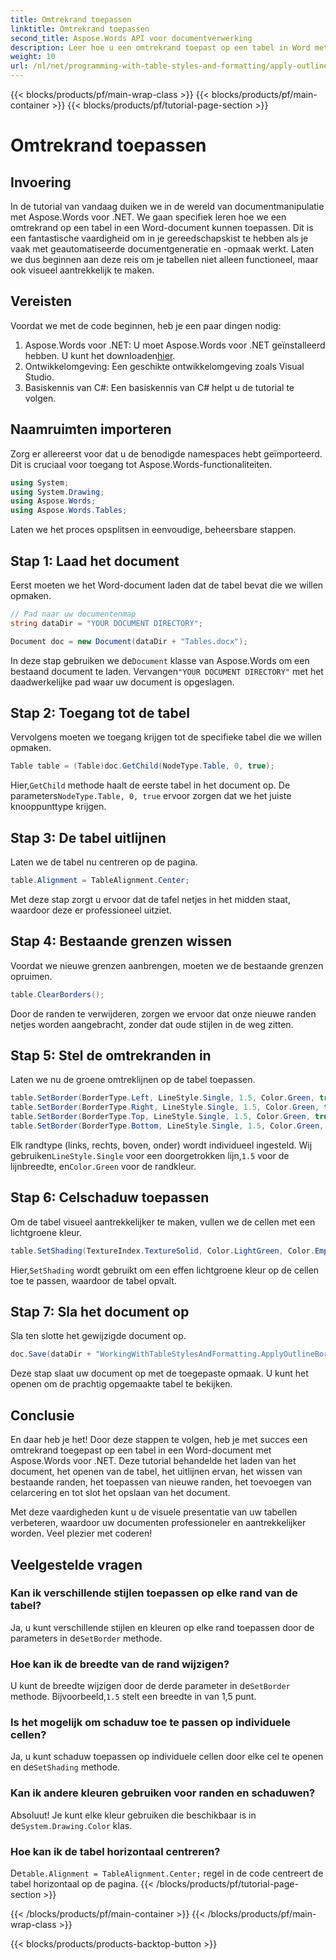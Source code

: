 ```yaml
---
title: Omtrekrand toepassen
linktitle: Omtrekrand toepassen
second_title: Aspose.Words API voor documentverwerking
description: Leer hoe u een omtrekrand toepast op een tabel in Word met Aspose.Words voor .NET. Volg onze stapsgewijze handleiding voor perfecte tabelopmaak.
weight: 10
url: /nl/net/programming-with-table-styles-and-formatting/apply-outline-border/
---
```


{{< blocks/products/pf/main-wrap-class >}}
{{< blocks/products/pf/main-container >}}
{{< blocks/products/pf/tutorial-page-section >}}

# Omtrekrand toepassen

## Invoering

In de tutorial van vandaag duiken we in de wereld van documentmanipulatie met Aspose.Words voor .NET. We gaan specifiek leren hoe we een omtrekrand op een tabel in een Word-document kunnen toepassen. Dit is een fantastische vaardigheid om in je gereedschapskist te hebben als je vaak met geautomatiseerde documentgeneratie en -opmaak werkt. Laten we dus beginnen aan deze reis om je tabellen niet alleen functioneel, maar ook visueel aantrekkelijk te maken.

## Vereisten

Voordat we met de code beginnen, heb je een paar dingen nodig:

1.  Aspose.Words voor .NET: U moet Aspose.Words voor .NET geïnstalleerd hebben. U kunt het downloaden[hier](https://releases.aspose.com/words/net/).
2. Ontwikkelomgeving: Een geschikte ontwikkelomgeving zoals Visual Studio.
3. Basiskennis van C#: Een basiskennis van C# helpt u de tutorial te volgen.

## Naamruimten importeren

Zorg er allereerst voor dat u de benodigde namespaces hebt geïmporteerd. Dit is cruciaal voor toegang tot Aspose.Words-functionaliteiten.

```csharp
using System;
using System.Drawing;
using Aspose.Words;
using Aspose.Words.Tables;
```

Laten we het proces opsplitsen in eenvoudige, beheersbare stappen.

## Stap 1: Laad het document

Eerst moeten we het Word-document laden dat de tabel bevat die we willen opmaken.

```csharp
// Pad naar uw documentenmap
string dataDir = "YOUR DOCUMENT DIRECTORY";

Document doc = new Document(dataDir + "Tables.docx");
```

 In deze stap gebruiken we de`Document` klasse van Aspose.Words om een bestaand document te laden. Vervangen`"YOUR DOCUMENT DIRECTORY"` met het daadwerkelijke pad waar uw document is opgeslagen.

## Stap 2: Toegang tot de tabel

Vervolgens moeten we toegang krijgen tot de specifieke tabel die we willen opmaken. 

```csharp
Table table = (Table)doc.GetChild(NodeType.Table, 0, true);
```

 Hier,`GetChild` methode haalt de eerste tabel in het document op. De parameters`NodeType.Table, 0, true` ervoor zorgen dat we het juiste knooppunttype krijgen.

## Stap 3: De tabel uitlijnen

Laten we de tabel nu centreren op de pagina.

```csharp
table.Alignment = TableAlignment.Center;
```

Met deze stap zorgt u ervoor dat de tafel netjes in het midden staat, waardoor deze er professioneel uitziet.

## Stap 4: Bestaande grenzen wissen

Voordat we nieuwe grenzen aanbrengen, moeten we de bestaande grenzen opruimen.

```csharp
table.ClearBorders();
```

Door de randen te verwijderen, zorgen we ervoor dat onze nieuwe randen netjes worden aangebracht, zonder dat oude stijlen in de weg zitten.

## Stap 5: Stel de omtrekranden in

Laten we nu de groene omtreklijnen op de tabel toepassen.

```csharp
table.SetBorder(BorderType.Left, LineStyle.Single, 1.5, Color.Green, true);
table.SetBorder(BorderType.Right, LineStyle.Single, 1.5, Color.Green, true);
table.SetBorder(BorderType.Top, LineStyle.Single, 1.5, Color.Green, true);
table.SetBorder(BorderType.Bottom, LineStyle.Single, 1.5, Color.Green, true);
```

 Elk randtype (links, rechts, boven, onder) wordt individueel ingesteld. Wij gebruiken`LineStyle.Single` voor een doorgetrokken lijn,`1.5` voor de lijnbreedte, en`Color.Green` voor de randkleur.

## Stap 6: Celschaduw toepassen

Om de tabel visueel aantrekkelijker te maken, vullen we de cellen met een lichtgroene kleur.

```csharp
table.SetShading(TextureIndex.TextureSolid, Color.LightGreen, Color.Empty);
```

 Hier,`SetShading` wordt gebruikt om een effen lichtgroene kleur op de cellen toe te passen, waardoor de tabel opvalt.

## Stap 7: Sla het document op

Sla ten slotte het gewijzigde document op.

```csharp
doc.Save(dataDir + "WorkingWithTableStylesAndFormatting.ApplyOutlineBorder.docx");
```

Deze stap slaat uw document op met de toegepaste opmaak. U kunt het openen om de prachtig opgemaakte tabel te bekijken.

## Conclusie

En daar heb je het! Door deze stappen te volgen, heb je met succes een omtrekrand toegepast op een tabel in een Word-document met Aspose.Words voor .NET. Deze tutorial behandelde het laden van het document, het openen van de tabel, het uitlijnen ervan, het wissen van bestaande randen, het toepassen van nieuwe randen, het toevoegen van celarcering en tot slot het opslaan van het document. 

Met deze vaardigheden kunt u de visuele presentatie van uw tabellen verbeteren, waardoor uw documenten professioneler en aantrekkelijker worden. Veel plezier met coderen!

## Veelgestelde vragen

### Kan ik verschillende stijlen toepassen op elke rand van de tabel?  
 Ja, u kunt verschillende stijlen en kleuren op elke rand toepassen door de parameters in de`SetBorder` methode.

### Hoe kan ik de breedte van de rand wijzigen?  
 U kunt de breedte wijzigen door de derde parameter in de`SetBorder` methode. Bijvoorbeeld,`1.5` stelt een breedte in van 1,5 punt.

### Is het mogelijk om schaduw toe te passen op individuele cellen?  
 Ja, u kunt schaduw toepassen op individuele cellen door elke cel te openen en de`SetShading` methode.

### Kan ik andere kleuren gebruiken voor randen en schaduwen?  
 Absoluut! Je kunt elke kleur gebruiken die beschikbaar is in de`System.Drawing.Color` klas.

### Hoe kan ik de tabel horizontaal centreren?  
 De`table.Alignment = TableAlignment.Center;` regel in de code centreert de tabel horizontaal op de pagina.
{{< /blocks/products/pf/tutorial-page-section >}}

{{< /blocks/products/pf/main-container >}}
{{< /blocks/products/pf/main-wrap-class >}}

{{< blocks/products/products-backtop-button >}}
